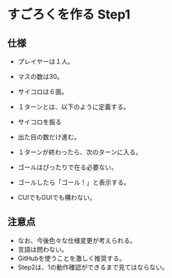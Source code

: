 # すごろくを作る Step1

## 仕様
- プレイヤーは１人。
- マスの数は30。
- サイコロは６面。
- １ターンとは、以下のように定義する。
 - サイコロを振る
 - 出た目の数だけ進む。

- １ターンが終わったら、次のターンに入る。
- ゴールはぴったりで在る必要ない。
- ゴールしたら「ゴール！」と表示する。
- CUIでもGUIでも構わない。

## 注意点
- なお、今後色々な仕様変更が考えられる。
- 言語は問わない。
-  GitHubを使うことを激しく推奨する。
- Step2は、1の動作確認ができるまで見てはならない。

